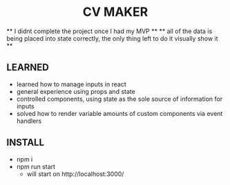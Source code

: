 <h1 align='center'>CV MAKER</h1>

** I didnt complete the project once I had my MVP **
** all of the data is being placed into state correctly, the only thing left to do it visually show it **

<h2 >LEARNED</h2>

- learned how to manage inputs in react
- general experience using props and state
- controlled components, using state as the sole source of information for inputs
- solved how to render variable amounts of custom components via event handlers

<h2 >
 INSTALL
</h2>

- npm i
- npm run start
  - will start on http://localhost:3000/
